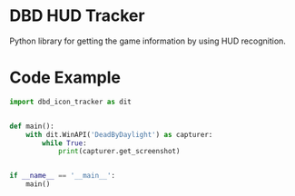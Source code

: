 # DBD HUD Tracker
Python library for getting the game information by using HUD recognition.

# Code Example
```py
import dbd_icon_tracker as dit


def main():
    with dit.WinAPI('DeadByDaylight') as capturer:
        while True:
            print(capturer.get_screenshot)


if __name__ == '__main__':
    main()
```
